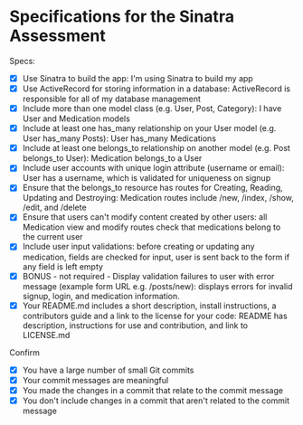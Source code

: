 # Specifications for the Sinatra Assessment

Specs:

- [x] Use Sinatra to build the app: I'm using Sinatra to build my app
- [x] Use ActiveRecord for storing information in a database: ActiveRecord is responsible for all of my database management
- [x] Include more than one model class (e.g. User, Post, Category): I have User and Medication models
- [x] Include at least one has_many relationship on your User model (e.g. User has_many Posts): User has_many Medications
- [x] Include at least one belongs_to relationship on another model (e.g. Post belongs_to User): Medication belongs_to a User
- [x] Include user accounts with unique login attribute (username or email): User has a username, which is validated for uniqueness on signup
- [x] Ensure that the belongs_to resource has routes for Creating, Reading, Updating and Destroying: Medication routes include /new, /index, /show, /edit, and /delete
- [x] Ensure that users can't modify content created by other users: all Medication view and modify routes check that medications belong to the current user
- [x] Include user input validations: before creating or updating any medication, fields are checked for input, user is sent back to the form if any field is left empty
- [x] BONUS - not required - Display validation failures to user with error message (example form URL e.g. /posts/new): displays errors for invalid signup, login, and medication information.
- [x] Your README.md includes a short description, install instructions, a contributors guide and a link to the license for your code: README has description, instructions for use and contribution, and link to LICENSE.md

Confirm

- [x] You have a large number of small Git commits
- [x] Your commit messages are meaningful
- [x] You made the changes in a commit that relate to the commit message
- [x] You don't include changes in a commit that aren't related to the commit message